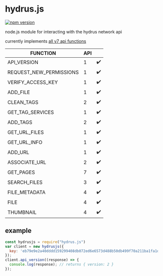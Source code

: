 
# hydrus.js

[![npm version](https://badge.fury.io/js/hydrus.js.svg)](https://www.npmjs.com/package/hydrus.js)

node.js module for interacting with the hydrus network api

currently implements [all v7 api functions](https://hydrusnetwork.github.io/hydrus/help/client_api.html)

| FUNCTION | API |  |
| --- | --- |--- |
| API_VERSION | 1 | ✔️ |
| REQUEST_NEW_PERMISSIONS | 1 | ✔️ |
| VERIFY_ACCESS_KEY | 1 | ✔️ |
| ADD_FILE | 1 | ✔️ |
| CLEAN_TAGS | 2 | ✔️ |
| GET_TAG_SERVICES | 1 | ✔️ |
| ADD_TAGS | 2 | ✔️ |
| GET_URL_FILES | 1 | ✔️ |
| GET_URL_INFO | 1 | ✔️ |
| ADD_URL | 1 | ✔️ |
| ASSOCIATE_URL | 2 | ️️️️️✔️ |
| GET_PAGES | 7 | ️️️️️✔️ |
| SEARCH_FILES | 3 | ️️️️️✔️ |
| FILE_METADATA | 4 | ️️️️️✔️ |
| FILE | 4 | ️️️️️✔️ |
| THUMBNAIL | 4 | ️️️️️✔️ |




## example
```javascript
const hydrusjs = require("hydrus.js")
var client = new hydrusjs({
  key: 'eb79e9e2a40dddd159299408db072ed6e6573d488b50db499f70a211ba1fa1da',
});
client.api_version((response) => {
  console.log(response); // returns { version: 2 }
});
```